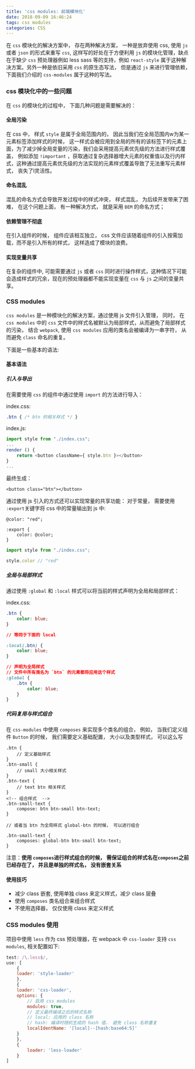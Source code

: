 ```yaml
---
title: 'css modules: 前端模块化'
date: 2018-09-09 16:46:24
tags: css modules
categories: CSS
---
```

在 `css` 模块化的解决方案中， 存在两种解决方案， 一种是放弃使用 css, 使用 `js` 或者 `json` 的形式来重写 `css`, 这样写的好处在于方便利用 `js` 的模块化管理，缺点在于缺少 `css` 预处理器例如 less sass 等的支持，例如 `react-style` 属于这种解决方案。另外一种是依旧采用 `css` 的原生态写法， 但是通过 `js` 来进行管理依赖， 下面我们介绍的 `css-modules` 属于这种的写法。

### css 模块化中的一些问题
在 `css` 的模块化的过程中， 下面几种问题是需要解决的：

#### 全局污染
在 css 中， 样式 `style` 是属于全局范围内的， 因此当我们在全局范围内w为某一元素标签添加样式的时候， 这一样式会被应用到全局的所有的该标签下的元素上面，为了减少掉全局变量的污染，我们会采用提高元素优先级的方法进行样式覆盖， 例如添加 `!important` ，获取通过复杂选择器增大元素的权重值以及行内样式，这种通过提高元素优先级的方法实现的元素样式覆盖导致了无法重写元素样式， 丧失了l灵活性。

#### 命名混乱
混乱的命名方式会导致开发过程中的样式冲突， 样式混乱， 为后续开发带来了困难， 在这个问题上面， 有一种解决方式， 就是采用  `BEM` 的命名方式；

#### 依赖管理不彻底

在引入组件的时候， 组件应该相互独立， css 文件应该随着组件的引入按需加载，而不是引入所有的样式， 这样造成了模块的浪费。


#### 实现变量共享

在复杂的组件中, 可能需要通过 `js` 或者 `css` 同时进行操作样式，这种情况下可能会造成样式的冗余，现在的预处理器都不能实现变量在 `css` 与 `js` 之间的变量共享。

### CSS modules

`css modules` 是一种模块化的解决方案，通过使用 js 文件引入管理， 同时， 在 `css modules` 中的 `css` 文件中的样式名被默认为局部样式，从而避免了局部样式的污染， 结合 `webpack`, 使用 `css modules` 应用的类名会被编译为一串字符， 从而避免 `class` 命名的重复。

下面是一些基本的语法:
#### 基本语法

##### 引入与导出

在需要使用 `css` 的组件中通过使用 `import` 的方法进行导入：

index.css:
```css
.btn { /* btn 的相关样式 */ }
```

index.js:

```js
import style from "./index.css";
...
render () {
    return <button className={ style.btn }></button>
}
...
```

最终生成：
```
<button class="btn"></button>
```
通过使用 js 引入的方式还可以实现常量的共享功能：
对于常量， 需要使用 `:export`关键字将 css 中的常量输出到 js 中:

```less
@color: "red";

:export {
    color: @color;
}
```
```js
import style from "./index.css";

style.color // "red"
```



##### 全局与局部样式

通过使用 `:global` 和 `:local` 样式可以将当前的样式声明为全局和局部样式：

index.css:
```css
.btn {
    color: blue;
}

// 等同于下面的 local

:local(.btn) {
    color: blue;
}

// 声明为全局样式
// 文件中所有类名为 `btn` 的元素都将应用这个样式
:global {
    .btn {
        color: blue;
    }
}
```

##### 代码复用与样式组合

在 `css-modules` 中使用  `composes` 来实现多个类名的组合， 例如， 当我们定义组件 `Button` 的时候， 我们需要定义基础配置， 大小以及类型样式， 可以这么写

```less
.btn {
    // 定义基础样式
}
.btn-small {
    // small 大小相关样式
}
.btn-text {
    // text btn 相关样式
}
<!-- 组合样式  -->
.btn-small-text {
    compose: btn btn-small btn-text;
}

// 或者当 btn 为全局样式 global-btn 的时候， 可以进行组合

.btn-small-text {
    composes: global-btn btn-small btn-text;
}
```

注意：**使用 `composes`进行样式组合的时候， 需保证组合的样式名在`composes`之前已经存在了， 并且是单独的样式名， 没有嵌套关系**

#### 使用技巧

* 减少 class 嵌套, 使用单独 class 来定义样式，减少 class 层叠
* 使用 `composes` 类名组合来组合样式
* 不使用选择器， 仅仅使用 class 来定义样式

### CSS modules 使用

项目中使用 `less` 作为 css 预处理器，在 webpack 中 `css-loader` 支持 `css modules`, 相关配置如下:

```js
test: /\.less$/,
use: [
    {
    loader: 'style-loader'
    },
    {
    loader: 'css-loader',
    options: {
        // 启用 css modules
        modules: true,
        // 定义最终编译之后的样式名称
        // local: 应用的 class 名称
        // hash: 编译时随机生成的 hash 值， 避免 class 名称重复
        localIdentName: '[local]--[hash:base64:5]'
    }
    }, 
    {
        loader: 'less-loader'
    }
]
```
